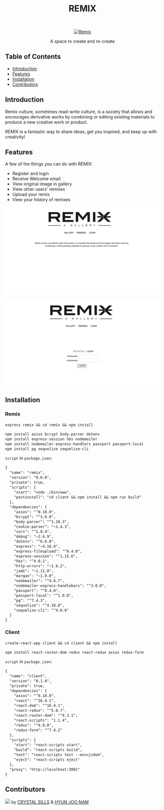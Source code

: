 <h1 align="center"> REMIX </h1> <br>
<p align="center">
  <a href="https://dc-remix.herokuapp.com/">
    <img alt="Remix" title="Remix" src="https://dc-remix.herokuapp.com/static/media/Remix-Logo.ddb31945.jpg" width="450">
  </a>
</p>

<p align="center">
  A space to create and re-create
</p>



## Table of Contents

- [Introduction](#introduction)
- [Features](#features)
- [Installation](#installation)
- [Contributors](#contributors)

## Introduction

Remix culture, sometimes read-write culture, is a society that allows and encourages derivative works by combining or editing existing materials to produce a new creative work or product.

REMIX is a fantastic way to share ideas, get you inspired, and keep up with creativity!


## Features

A few of the things you can do with REMIX:

* Register and login
* Receive Welcome email
* View original image in gallery
* View other users' remixes
* Upload your remix
* View your history of remixes


<p align="center">
  <img alt="Index" title="Index" src="./client/src/index.jpg" width="700">
</p>

<p align="center">
  <img alt="Index" title="Index" src="./client/src/login.jpg" width="700">
</p>


## Installation

### Remix

```
express remix && cd remix && npm install
```
```
npm install axios bcrypt body-parser dotenv
npm install express-session hbs nodemailer
npm install nodemailer-express-handlers passport passport-local
npm install pg sequelize sequelize-cli
```

`script` in `package.json`:

```
{
  "name": "remix",
  "version": "0.0.0",
  "private": true,
  "scripts": {
    "start": "node ./bin/www",
    "postinstall": "cd client && npm install && npm run build"
  },
  "dependencies": {
    "axios": "^0.18.0",
    "bcrypt": "^3.0.0",
    "body-parser": "^1.18.3",
    "cookie-parser": "~1.4.3",
    "cors": "^2.8.4",
    "debug": "~2.6.9",
    "dotenv": "^6.0.0",
    "express": "~4.16.0",
    "express-fileupload": "^0.4.0",
    "express-session": "^1.15.6",
    "hbs": "^4.0.1",
    "http-errors": "~1.6.2",
    "jade": "~1.11.0",
    "morgan": "~1.9.0",
    "nodemailer": "^4.6.7",
    "nodemailer-express-handlebars": "^3.0.0",
    "passport": "^0.4.0",
    "passport-local": "^1.0.0",
    "pg": "^7.4.3",
    "sequelize": "^4.38.0",
    "sequelize-cli": "^4.0.0"
  }
}
```

### Client

```
create-react-app client && cd client && npm install
```
```
npm install react-router-dom redux react-redux axios redux-form
```
 `script` in `package.json`:

```
{
  "name": "client",
  "version": "0.1.0",
  "private": true,
  "dependencies": {
    "axios": "^0.18.0",
    "react": "^16.4.1",
    "react-dom": "^16.4.1",
    "react-redux": "^5.0.7",
    "react-router-dom": "^4.3.1",
    "react-scripts": "1.1.4",
    "redux": "^4.0.0",
    "redux-form": "^7.4.2"
  },
  "scripts": {
    "start": "react-scripts start",
    "build": "react-scripts build",
    "test": "react-scripts test --env=jsdom",
    "eject": "react-scripts eject"
  },
  "proxy": "http://localhost:3001"
}
```


## Contributors

<img src="https://forthebadge.com/images/badges/built-with-love.svg"> by [CRYSTAL SILLS](https://github.com/csills)
 & [HYUN JOO NAM](https://github.com/hyunjoonam)
